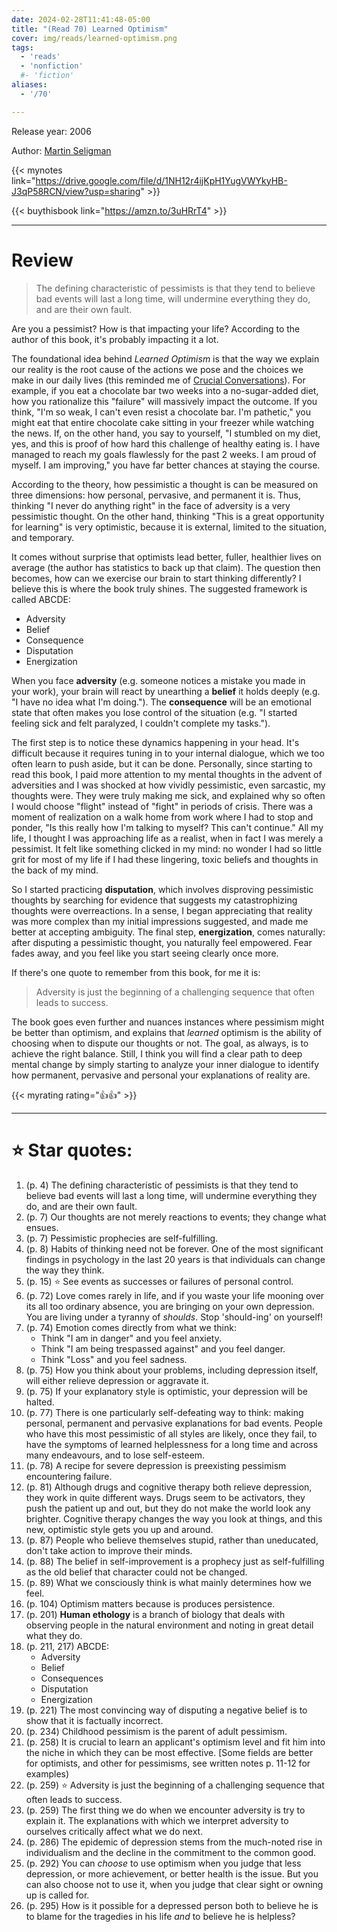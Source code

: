 ```yaml
---
date: 2024-02-28T11:41:48-05:00
title: "(Read 70) Learned Optimism"
cover: img/reads/learned-optimism.png
tags:
  - 'reads'
  - 'nonfiction'
  #- 'fiction'
aliases:
  - '/70'

---
```


Release year: 2006

Author: [Martin Seligman](https://en.wikipedia.org/wiki/Martin_Seligman)

{{< mynotes link="https://drive.google.com/file/d/1NH12r4ijKpH1YugVWYkyHB-J3qP58RCN/view?usp=sharing" >}}

{{< buythisbook link="https://amzn.to/3uHRrT4" >}}

---

# Review

> The defining characteristic of pessimists is that they tend to believe
> bad events will last a long time, will undermine everything they do,
> and are their own fault.

Are you a pessimist? How is that impacting your life? According to the
author of this book, it's probably impacting it a lot.

The foundational idea behind *Learned Optimism* is that the way we
explain our reality is the root cause of the actions we pose and the
choices we make in our daily lives (this reminded me of [Crucial
Conversations](/46)). For example, if you eat a chocolate bar two weeks into
a no-sugar-added diet, how you 
rationalize this "failure" will massively impact the outcome. If you
think, "I'm so weak, I can't even resist a chocolate bar. I'm pathetic,"
you might eat that entire chocolate cake sitting in your freezer while
watching the news. If, on the other hand, you say to yourself, "I stumbled on my
diet, yes, and this is proof of how hard this challenge of healthy
eating is. I have managed to reach my goals flawlessly for the past 2
weeks. I am proud of myself. I am improving," you have far better
chances at staying the course.

According to the theory, how pessimistic a thought is can be measured on
three dimensions: how personal, pervasive, and permanent it is. Thus,
thinking "I never do anything right" in the face of adversity is a very
pessimistic thought.  On the other hand, thinking "This is a great
opportunity for learning" is very optimistic, because it is external,
limited to the situation, and temporary.

It comes without surprise that optimists lead better, fuller, healthier
lives on average (the author has statistics to back up that claim). The
question then becomes, how can we exercise our brain to start thinking
differently? I believe this is where the book truly shines. The
suggested framework is called ABCDE:

- Adversity
- Belief
- Consequence
- Disputation
- Energization

When you face **adversity** (e.g. someone notices a mistake you made in
your work), your brain will react by unearthing a **belief** it holds
deeply (e.g. "I have no idea what I'm doing."). The **consequence** will
be an emotional state that often makes you lose control of the situation
(e.g. "I started feeling sick and felt paralyzed, I couldn't complete my
tasks.").

The first step is to notice these dynamics happening in your head. It's
difficult because it requires tuning in to your internal dialogue, which
we too often learn to push aside, but it can be done. Personally, since
starting to read this book, I paid more attention to my mental thoughts
in the advent of adversities and I was shocked at how vividly
pessimistic, even sarcastic, my thoughts were. They were truly making me
sick, and explained why so often I would choose "flight" instead of
"fight" in periods of crisis. There was a moment of
realization on a walk home from work where I had to stop and ponder,
"Is this really how I'm talking to myself? This can't continue." All my
life, I thought I was approaching life as a realist, when in fact I was
merely a pessimist.  It felt like something
clicked in my mind: no wonder I had so little grit for most of my life
if I had these lingering, toxic beliefs and thoughts in the back of my
mind.

So I started practicing **disputation**, which involves disproving
pessimistic thoughts by searching for evidence that suggests my
catastrophizing thoughts were overreactions. In a sense, I began
appreciating that reality was more complex than my initial impressions
suggested, and made me better at accepting ambiguity. The final step,
**energization**, comes naturally: after disputing a pessimistic
thought, you naturally feel empowered. Fear fades away, and you feel
like you start seeing clearly once more.

If there's one quote to remember from this book, for me it is:

> Adversity is just the beginning of a challenging sequence that often
> leads to success.

The book goes even further and nuances instances where pessimism might
be better than optimism, and explains that *learned* optimism is the
ability of choosing when to dispute our thoughts or not. The goal, as
always, is to achieve the right balance. Still, I think you will find a
clear path to deep mental change by simply starting to analyze your
inner dialogue to identify how permanent, pervasive and personal your
explanations of reality are.

{{< myrating rating="👍👍" >}}

---

# :star: Star quotes:

1. (p. 4) The defining characteristic of pessimists is that they tend to
   believe bad events will last a long time, will undermine everything
   they do, and are their own fault.
1. (p. 7) Our thoughts are not merely reactions to events; they change
   what ensues.
1. (p. 7) Pessimistic prophecies are self-fulfilling.
1. (p. 8) Habits of thinking need not be forever. One of the most
   significant findings in psychology in the last 20 years is that
   individuals can change the way they think.
1. (p. 15) :star: See events as successes or failures of personal control.
1. (p. 72) Love comes rarely in life, and if you waste your life mooning
   over its all too ordinary absence, you are bringing on your own
   depression. You are living under a tyranny of *shoulds*. Stop
   'should-ing' on yourself!
1. (p. 74) Emotion comes directly from what we think:
    - Think "I am in danger" and you feel anxiety.
    - Think "I am being trespassed against" and you feel danger.
    - Think "Loss" and you feel sadness.
1. (p. 75) How you think about your problems, including depression
   itself, will either relieve depression or aggravate it.
1. (p. 75) If your explanatory style is optimistic, your depression will
   be halted.
1. (p. 77) There is one particularly self-defeating way to think: making
   personal, permanent and pervasive explanations for bad events. People
   who have this most pessimistic of all styles are likely, once they
   fail, to have the symptoms of learned helplessness for a long time
   and across many endeavours, and to lose self-esteem.
1. (p. 78) A recipe for severe depression is preexisting pessimism
   encountering failure.
1. (p. 81) Although drugs and cognitive therapy both relieve depression,
   they work in quite different ways. Drugs seem to be activators, they
   push the patient up and out, but they do not make the world look any
   brighter. Cognitive therapy changes the way you look at things, and
   this new, optimistic style gets you up and around.
1. (p. 87) People who believe themselves stupid, rather than uneducated,
   don't take action to improve their minds.
1. (p. 88) The belief in self-improvement is a prophecy just as
   self-fulfilling as the old belief that character could not be
   changed.
1. (p. 89) What we consciously think is what mainly determines how we
   feel.
1. (p. 104) Optimism matters because is produces persistence.
1. (p. 201) **Human ethology** is a branch of biology that deals with
   observing people in the natural environment and noting in great
   detail what they do.
1. (p. 211, 217) ABCDE:
    - Adversity
    - Belief
    - Consequences
    - Disputation
    - Energization
1. (p. 221) The most convincing way of disputing a negative belief is to
   show that it is factually incorrect.
1. (p. 234) Childhood pessimism is the parent of adult pessimism.
1. (p. 258) It is crucial to learn an applicant's optimism level and fit
   him into the niche in which they can be most effective. [Some fields
   are better for optimists, and other for pessimisms, see written notes
   p. 11-12 for examples)
1. (p. 259) :star: Adversity is just the beginning of a challenging sequence
   that often leads to success.
1. (p. 259) The first thing we do when we encounter adversity is try to
   explain it. The explanations with which we interpret adversity to
   ourselves critically affect what we do next.
1. (p. 286) The epidemic of depression stems from the much-noted rise in
   individualism and the decline in the commitment to the common good.
1. (p. 292) You can *choose* to use optimism when you judge that less
   depression, or more achievement, or better health is the issue. But
   you can also choose not to use it, when you judge that clear sight or
   owning up is called for.
1. (p. 295) How is it possible for a depressed person both to believe he
   is to blame for the tragedies in his life *and* to believe he is
   helpless?
